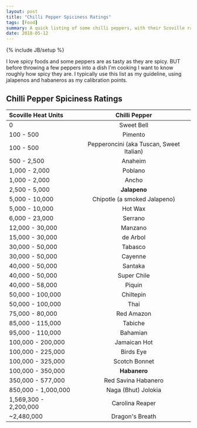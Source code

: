 ```yaml
---
layout: post
title: "Chilli Pepper Spiciness Ratings"
tags: [Food]
summary: A quick listing of some chilli peppers, with their Scoville rating
date: 2018-05-12
---
```

{% include JB/setup %}

I love spicy foods and some peppers are as tasty as they are spicy. BUT before throwing a few peppers into a dish I'm cooking I want to know roughly how spicy they are. I typically use this list as my guideline, using jalapenos and habaneros as my calibration points.


## Chilli Pepper Spiciness Ratings

Scoville Heat Units | Chilli Pepper
:--- | :---:
0 | Sweet Bell
100 - 500 | Pimento
100 - 500 | Pepperoncini (aka Tuscan, Sweet Italian)
500 - 2,500 | Anaheim
1,000 - 2,000 | Poblano
1,000 - 2,000 | Ancho
2,500 - 5,000 | **Jalapeno**
5,000 - 10,000 | Chipotle (a smoked Jalapeno)
5,000 - 10,000 | Hot Wax
6,000 - 23,000 | Serrano
12,000 - 30,000 | Manzano
15,000 - 30,000 | de Arbol
30,000 - 50,000 | Tabasco
30,000 - 50,000 | Cayenne
40,000 - 50,000 | Santaka
40,000 - 50,000 | Super Chile
40,000 - 58,000 | Piquin
50,000 - 100,000 | Chiltepin
50,000 - 100,000 | Thai
75,000 - 80,000 | Red Amazon
85,000 - 115,000 | Tabiche
95,000 - 110,000 | Bahamian
100,000 - 200,000 | Jamaican Hot
100,000 - 225,000 | Birds Eye
100,000 - 325,000 | Scotch Bonnet
100,000 - 350,000 | **Habanero**
350,000 - 577,000 | Red Savina Habanero
850,000 - 1,000,000 | Naga (Bhut) Jolokia
1,569,300 - 2,200,000 | Carolina Reaper
~2,480,000 | Dragon's Breath

